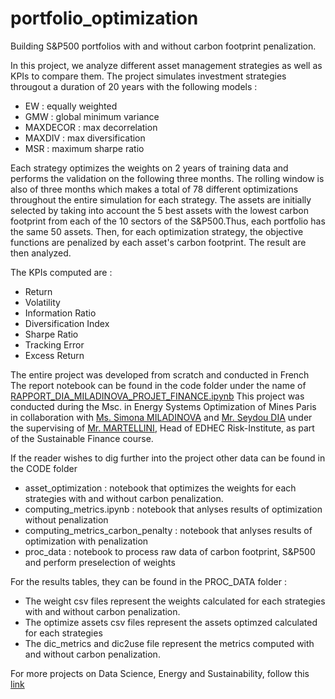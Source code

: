 # portfolio_optimization

Building S&P500 portfolios with and without carbon footprint penalization. 

In this project, we analyze different asset management strategies as well as KPIs to compare them. The project simulates investment strategies througout a duration of 20 years with the following models : 
- EW : equally weighted
- GMW : global minimum variance
- MAXDECOR : max decorrelation
- MAXDIV : max diversification
- MSR : maximum sharpe ratio

Each strategy optimizes the weights on 2 years of training data and performs the validation on the following three months. The rolling window is also of three months which makes a total of 78 different optimizations throughout the entire simulation for each strategy. 
The assets are initially selected by taking into account the 5 best assets with the lowest carbon footprint from each of the 10 sectors of the S&P500.Thus, each portfolio has the same 50 assets. 
Then, for each optimization strategy, the objective functions are penalized by each asset's carbon footprint. The result are then analyzed. 

The KPIs computed are : 

- Return
- Volatility
- Information Ratio
- Diversification Index
- Sharpe Ratio
- Tracking Error
- Excess Return

The entire project was developed from scratch and conducted in French The report notebook can be found in the code folder under the name of [RAPPORT_DIA_MILADINOVA_PROJET_FINANCE.ipynb](https://github.com/seydoudia/portfolio_optimization/blob/main/CODE/RAPPORT_DIA_MILADINOVA_PROJET_FINANCE.ipynb)
This project was conducted during the Msc. in Energy Systems Optimization of Mines Paris in collaboration with [Ms. Simona MILADINOVA](https://www.linkedin.com/in/simona-miladinova-839b8a17a/) and [Mr. Seydou DIA](https://seydoudia.github.io/Data-Science-portfolio/) under the supervising of [Mr. MARTELLINI](https://www.edhec.edu/fr/corps-professoral-et-chercheurs/martellini-lionel-phd), Head of  EDHEC Risk-Institute, as part of the Sustainable Finance course. 

If the reader wishes to dig further into the project other data can be found in the CODE folder

- asset_optimization : notebook that optimizes the weights for each strategies with and without carbon penalization.
- computing_metrics.ipynb : notebook that anlyses results of optimization without penalization
- computing_metrics_carbon_penalty : notebook that anlyses results of optimization with penalization
- proc_data : notebook to process raw data of carbon footprint, S&P500 and perform preselection of weights

For the results tables, they can be found in the PROC_DATA folder : 

- The weight csv files represent the weights calculated for each strategies with and without carbon penalization.
- The optimize assets csv files represent the assets optimzed calculated for each strategies 
- The dic_metrics and dic2use file represent the metrics computed with and without carbon penalization.


For more projects on Data Science, Energy and Sustainability, follow this [link](https://seydoudia.github.io/Data-Science-portfolio/)
